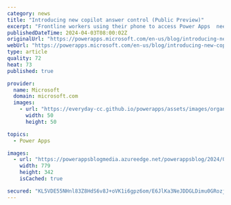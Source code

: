 ```yaml
---
category: news
title: "Introducing new copilot answer control (Public Preview)"
excerpt: "Frontline workers using their phone to access Power Apps  need access to AI-synthesized information inline.    This control enables makers to set predefined prompt that end users can quickly use to get insights using a single click, powered by Microsoft Copilot. This control has been optimized for mobile"
publishedDateTime: 2024-04-03T08:00:02Z
originalUrl: "https://powerapps.microsoft.com/en-us/blog/introducing-new-copilot-answer-control-public-preview/"
webUrl: "https://powerapps.microsoft.com/en-us/blog/introducing-new-copilot-answer-control-public-preview/"
type: article
quality: 72
heat: 73
published: true

provider:
  name: Microsoft
  domain: microsoft.com
  images:
    - url: "https://everyday-cc.github.io/powerapps/assets/images/organizations/microsoft.com-50x50.jpg"
      width: 50
      height: 50

topics:
  - Power Apps

images:
  - url: "https://powerappsblogmedia.azureedge.net/powerappsblog/2024/04/CPA04.png"
    width: 779
    height: 342
    isCached: true

secured: "KL5VDE55NHnl83Z8HdS6v8J+oVK1i6gpz6om/E6JlKa3NeJDDGLDimu0GRozjSB2Ov881ef2L86G6ThCMRKFz8EgDjavvvTyOPTfMYl9HTA9douqpJErq86oUQFxj7lDfEWR1iVXcmJ/y8q6+e52Xbji70z2Is6LHUTe7tUnBBo1Po+4bsTM2KjE/LJgJQ4PHJfNrI2u5+5PzWjJhHvhvxDcV67GApWMeim/OorGkelOCNlDamr5GUcdVhVqJ9vlU1V36b528t06bPZ8krQbKbwkhB+lmJBGDHVglsPa/09cv1/N7+MsH4r8YJ2DDz8intJJ8FBQ0gH49a90U1IJ8O2GCLhX8hQC7KMNkyO1CWI=;JOT/AMoJsutNFL2qpb4PoA=="
---
```


